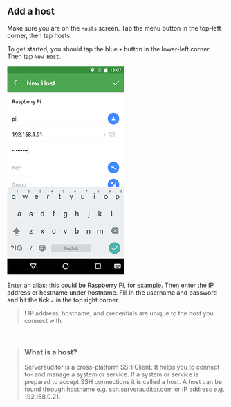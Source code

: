 ## Add a host

Make sure you are on the `Hosts` screen. Tap the menu button in the top-left corner, then tap hosts.

To get started, you should tap the blue `+` button in the lower-left corner. Then tap `New Host`.

![New Host](../../images/screenshots/ssh-android-config.png)

Enter an alias; this could be Raspberry Pi, for example. Then enter the IP address or hostname under hostname. Fill in the username and password and hit the tick `✓` in the top right corner.

> **!** IP address, hostname, and credentials are unique to the host you connect with.

<br>

> ### What is a host?
> Serverauditor is a cross-platform SSH Client. It helps you to connect to- and manage a system or service. If a system or service is prepared to accept SSH connections it is called a host. A host can be found through hostname e.g. ssh.serverauditor.com or IP address e.g. 192.168.0.21. 

